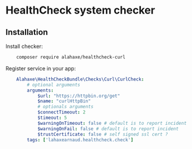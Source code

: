 # HealthCheck system checker

## Installation

Install checker:

```bash
    composer require alahaxe/healthcheck-curl
```

Register service in your app:

```yaml
    Alahaxe\HealthCheckBundle\Checks\Curl\CurlCheck:
        # optional arguments
        arguments:
            $url: "https://httpbin.org/get"
            $name: "curlHttpBin"
            # optionals arguments
            $connectTimeout: 2
            $timeout: 5
            $warningOnTimeout: false # default is to report incident
            $warningOnFail: false # default is to report incident
            $trustCertificate: false # self signed ssl cert ?
        tags: ['lahaxearnaud.healthcheck.check']
```
